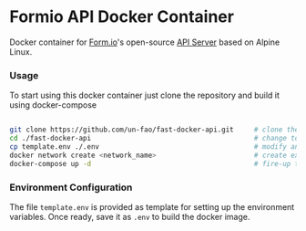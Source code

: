 # Formio API Docker Container

Docker container for [Form.io](https://form.io)'s open-source [API Server](https://github.com/formio/formio) based on Alpine Linux.

### Usage

To start using this docker container just clone the repository and build it using docker-compose

```sh

git clone https://github.com/un-fao/fast-docker-api.git     # clone the repository
cd ./fast-docker-api                                        # change to cloned directory
cp template.env ./.env                                      # modify and save the .env file
docker network create <network_name>                        # create external network (formio by default)
docker-compose up -d                                        # fire-up the docker container
```

### Environment Configuration

The file `template.env` is provided as template for setting up the environment variables.  Once ready, save it as `.env` to build the docker image.